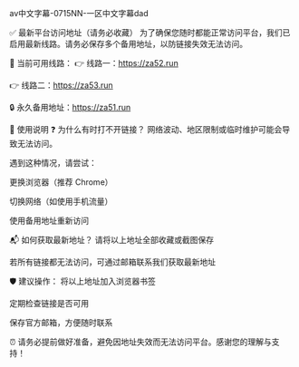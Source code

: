 av中文字幕-0715NN-一区中文字幕dad

✅ 最新平台访问地址（请务必收藏）
为了确保您随时都能正常访问平台，我们已启用最新线路。请务必保存多个备用地址，以防链接失效无法访问。

🔗 当前可用线路：
👉 线路一：https://za52.run

👉 线路二：https://za53.run

🔒 永久备用地址：https://za51.run

📌 使用说明
❓ 为什么有时打不开链接？
网络波动、地区限制或临时维护可能会导致无法访问。

遇到这种情况，请尝试：

更换浏览器（推荐 Chrome）

切换网络（如使用手机流量）

使用备用地址重新访问

📬 如何获取最新地址？
请将以上地址全部收藏或截图保存

若所有链接都无法访问，可通过邮箱联系我们获取最新地址

🛡️ 建议操作：
将以上地址加入浏览器书签

定期检查链接是否可用

保存官方邮箱，方便随时联系

⏰ 请务必提前做好准备，避免因地址失效而无法访问平台。感谢您的理解与支持！

